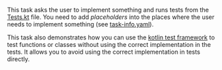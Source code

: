 This task asks the user to implement something and runs tests from the [Tests.kt](./test/Tests.kt) file.
You need to add _placeholders_ into the places where the user needs to implement something (see [task-info.yaml](./task-info.yaml)).

This task also demonstrates how you can use the [kotlin test framework](https://github.com/jetbrains-academy/kotlin-test-framework) 
to test functions or classes without using the correct implementation in the tests. 
It allows you to avoid using the correct implementation in tests directly.
